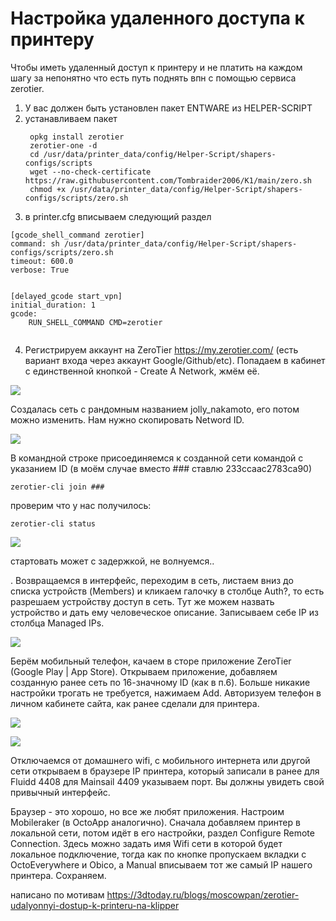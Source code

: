 <h1>Настройка удаленного доступа к принтеру</h1>


Чтобы иметь удаленный доступ к принтеру и не платить на каждом шагу за непонятно что есть путь поднять впн с помощью сервиса zerotier. 

1. У вас должен быть установлен пакет ENTWARE из HELPER-SCRIPT 
2. устанавливаем пакет 
   ```
    opkg install zerotier
    zerotier-one -d
    cd /usr/data/printer_data/config/Helper-Script/shapers-configs/scripts
    wget --no-check-certificate https://raw.githubusercontent.com/Tombraider2006/K1/main/zero.sh
    chmod +x /usr/data/printer_data/config/Helper-Script/shapers-configs/scripts/zero.sh
    ```
3. в printer.cfg вписываем следующий раздел
```
[gcode_shell_command zerotier]
command: sh /usr/data/printer_data/config/Helper-Script/shapers-configs/scripts/zero.sh
timeout: 600.0
verbose: True


[delayed_gcode start_vpn] 
initial_duration: 1
gcode:
    RUN_SHELL_COMMAND CMD=zerotier  
   
```

4. Регистрируем аккаунт на ZeroTier https://my.zerotier.com/ (есть вариант входа через аккаунт Google/Github/etc). Попадаем в кабинет с единственной кнопкой - Create A Network, жмём её.

![](start_zero.jpg)

Создалась сеть с рандомным названием jolly_nakamoto, его потом можно изменить. Нам нужно скопировать Netword ID.

![](net_zero.jpg)

В командной строке присоединяемся к созданной сети командой с указанием ID (в моём случае вместо ### ставлю 233ccaac2783ca90)

```
zerotier-cli join ###
```
проверим что у нас получилось:

```
zerotier-cli status

```

![](succses_net.jpg)

стартовать может с задержкой, не волнуемся..

. Возвращаемся в интерфейс, переходим в сеть, листаем вниз до списка устройств (Members) и кликаем галочку в столбце Auth?, то есть разрешаем устройству доступ в сеть. Тут же можем назвать устройство и дать ему человеческое описание. Записываем себе IP из столбца Managed IPs.

![](member_net.jpg)

 Берём мобильный телефон, качаем в сторе приложение ZeroTier (Google Play | App Store). Открываем приложение, добавляем созданную ранее сеть по 16-значному ID (как в п.6). Больше никакие настройки трогать не требуется, нажимаем Add. Авторизуем телефон в личном кабинете сайта, как ранее сделали для принтера.

 ![](phone_net.jpg)

![](add_member2.jpg)


 Отключаемся от домашнего wifi, с мобильного интернета или другой сети открываем в браузере IP принтера, который записали в ранее для Fluidd 4408 для Mainsail 4409 указываем порт. Вы должны увидеть свой привычный интерфейс.

Браузер - это хорошо, но все же любят приложения. Настроим Mobileraker (в OctoApp аналогично). Сначала добавляем принтер в локальной сети, потом идёт в его настройки, раздел Configure Remote Connection. Здесь можно задать имя Wifi сети в которой будет локальное подключение, тогда как по кнопке пропускаем вкладки с OctoEverywhere и Obico, а Manual вписываем тот же самый IP нашего принтера. Сохраняем.


написано по мотивам https://3dtoday.ru/blogs/moscowpan/zerotier-udalyonnyi-dostup-k-printeru-na-klipper
